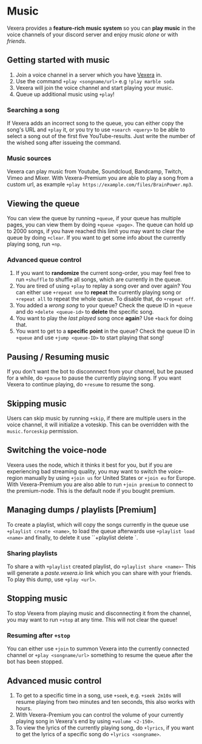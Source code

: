 # Music

Vexera provides a **feature-rich music system** so you can **play music** in the voice channels of your discord server and enjoy music *alone* or with *friends*.

## Getting started with music

1. Join a voice channel in a server which you have <a href="/invite">Vexera</a> in.
2. Use the command `+play <songname/url>` e.g `!play marble soda`
3. Vexera will join the voice channel and start playing your music.
4. Queue up additional music using `+play`!

### Searching a song
If Vexera adds an incorrect song to the queue, you can either copy the song's URL and `+play` it, or you try to use `+search <query>` to be able to select a song out of the first five YouTube-results. Just write the number of the wished song after issueing the command.  

### Music sources
Vexera can play music from Youtube, Soundcloud, Bandcamp, Twitch, Vimeo and Mixer. With Vexera-Premium you are able to play a song from a custom url, as example `+play https://example.com/files/BrainPower.mp3`.

## Viewing the queue

You can view the queue by running `+queue`, if your queue has multiple pages, you can view them by doing `+queue <page>`.
The queue can hold up to 2000 songs, if you have reached this limit you may want to clear the queue by doing `+clear`.
If you want to get some info about the currently playing song, run `+np`.

### Advanced queue control

1. If you want to **randomize** the current song-order, you may feel free to run `+shuffle` to shuffle all songs, which are currently in the queue.
2. You are tired of using `+play` to replay a song over and over again? You can either use `+repeat one` to **repeat** the currently playing song or `+repeat all` to repeat the whole queue. To disable that, do `+repeat off`.
3. You added a *wrong song* to your queue? Check the queue ID in `+queue` and do `+delete <queue-id>` to **delete** the specific song.
4. You want to play the *last played* song once **again**? Use `+back` for doing that. 
5. You want to get to a **specific point** in the queue? Check the queue ID in `+queue` and use `+jump <queue-ID>` to start playing that song!

## Pausing / Resuming music

If you don't want the bot to disconnnect from your channel, but be paused for a while, do `+pause` to pause the currently playing song. If you want Vexera to continue playing, do `+resume` to resume the song.

## Skipping music

Users can skip music by running `+skip`, if there are multiple users in the voice channel, it will initialize a voteskip. This can be overridden with the `music.forceskip` permission.

## Switching the voice-node

Vexera uses the node, which it thinks it best for you, but if you are experiencing bad streaming quality, you may want to switch the voice-region manually by using `+join us` for United States or `+join eu` for Europe. With Vexera-Premium you are also able to run `+join premium` to connect to the premium-node. This is the default node if you bought premium.

## Managing dumps / playlists [Premium]
To create a playlist, which will copy the songs currently in the queue use `+playlist create <name>`, to load the queue afterwards use `+playlist load <name>` and finally, to delete it use ``+playlist delete <name>`.

### Sharing playlists
To share a with `+playlist` created playlist, do `+playlist share <name>`- This will generate a *paste.vexera.io* link which you can share with your friends. To play this dump, use `+play <url>`.

## Stopping music

To stop Vexera from playing music and disconnecting it from the channel, you may want to run `+stop` at any time. This will not clear the queue!

### Resuming after `+stop`
You can either use `+join` to summon Vexera into the currently connected channel or `+play <songname/url>` something to resume the queue after the bot has been stopped.


## Advanced music control

1. To get to a specific time in a song, use `+seek`, e.g. `+seek 2m10s` will resume playing from two minutes and ten seconds, this also works with hours.
2. With Vexera-Premium you can control the volume of your currently playing song in Vexera's end by using `+volume <2-150>`.
3. To view the lyrics of the currently playing song, do `+lyrics`, if you want to get the lyrics of a specific song do `+lyrics <songname>`.
